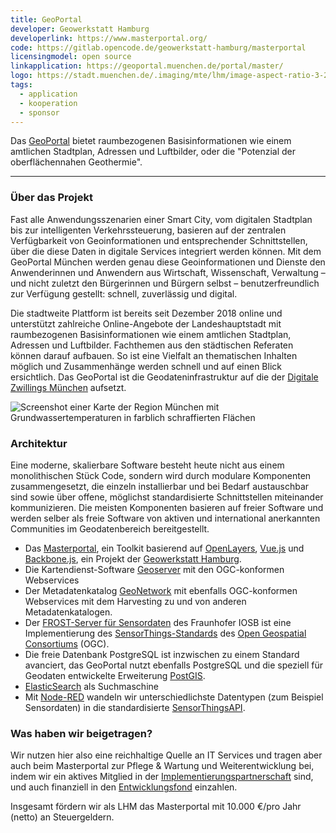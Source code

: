 ```yaml
---
title: GeoPortal
developer: Geowerkstatt Hamburg
developerlink: https://www.masterportal.org/
code: https://gitlab.opencode.de/geowerkstatt-hamburg/masterportal
licensingmodel: open source
linkapplication: https://geoportal.muenchen.de/portal/master/
logo: https://stadt.muenchen.de/.imaging/mte/lhm/image-aspect-ratio-3-2-1008w/dam/Home/Stadtverwaltung/Kommunalreferat/img_geoportal/Karten/Logo_GeoPortal.png/jcr:content/Logo_GeoPortal.png
tags:
  - application
  - kooperation
  - sponsor
---
```


Das [GeoPortal](https://geoportal.muenchen.de/portal/master/) bietet raumbezogenen Basisinformationen wie einem amtlichen Stadtplan, Adressen und Luftbilder, oder die "Potenzial der oberflächennahen Geothermie".

---

### Über das Projekt

Fast alle Anwendungsszenarien einer Smart City, vom digitalen Stadtplan bis zur intelligenten Verkehrssteuerung, basieren auf der zentralen Verfügbarkeit von Geoinformationen und entsprechender Schnittstellen, über die diese Daten in digitale Services integriert werden können.
Mit dem GeoPortal München werden genau diese Geoinformationen und Dienste den Anwenderinnen und Anwendern aus Wirtschaft, Wissenschaft, Verwaltung – und nicht zuletzt den Bürgerinnen und Bürgern selbst – benutzerfreundlich zur Verfügung gestellt: schnell, zuverlässig und digital.

Die stadtweite Plattform ist bereits seit Dezember 2018 online und unterstützt zahlreiche Online-Angebote der Landeshauptstadt mit raumbezogenen Basisinformationen wie einem amtlichen Stadtplan, Adressen und Luftbilder.
Fachthemen aus den städtischen Referaten können darauf aufbauen.
So ist eine Vielfalt an thematischen Inhalten möglich und Zusammenhänge werden schnell und auf einen Blick ersichtlich.
Das GeoPortal ist die Geodateninfrastruktur auf die der [Digitale Zwillings München](https://muenchen.digital/twin/) aufsetzt.

![Screenshot einer Karte der Region München mit Grundwassertemperaturen in farblich schraffierten Flächen](/inhouse/geoportal_geothermie_screen.png)

### Architektur

Eine moderne, skalierbare Software besteht heute nicht aus einem monolithischen Stück Code, sondern wird durch modulare Komponenten zusammengesetzt, die einzeln installierbar und bei Bedarf austauschbar sind sowie über offene, möglichst standardisierte Schnittstellen miteinander kommunizieren.
Die meisten Komponenten basieren auf freier Software und werden selber als freie Software von aktiven und international anerkannten Communities im Geodatenbereich bereitgestellt.

- Das [Masterportal](https://www.masterportal.org/), ein Toolkit basierend auf [OpenLayers](https://openlayers.org/), [Vue.js](vuejs) und [Backbone.js](https://backbonejs.org/), ein Projekt der [Geowerkstatt Hamburg](https://www.hamburg.de/geowerkstatt/).
- Die Kartendienst-Software [Geoserver](https://geoserver.org) mit den OGC-konformen Webservices
- Der Metadatenkatalog [GeoNetwork](https://geonetwork-opensource.org) mit ebenfalls OGC-konformen Webservices mit dem Harvesting zu und von anderen Metadatenkatalogen.
- Der [FROST-Server für Sensordaten](https://www.iosb.fraunhofer.de/de/projekte-produkte/frostserver.html) des Fraunhofer IOSB ist eine Implementierung des [SensorThings-Standards](https://www.ogc.org/standards/sensorthings) des [Open Geospatial Consortiums](https://www.ogc.org/) (OGC).
- Die freie Datenbank PostgreSQL ist inzwischen zu einem Standard avanciert, das GeoPortal nutzt ebenfalls PostgreSQL und die speziell für Geodaten entwickelte Erweiterung [PostGIS](https://postgis.net).
- [ElasticSearch](https://www.elastic.co/de/elasticsearch/) als Suchmaschine
- Mit [Node-RED](https://nodered.org/) wandeln wir unterschiedlichste Datentypen (zum Beispiel Sensordaten) in die standardisierte [SensorThingsAPI](https://github.com/opengeospatial/sensorthings).

### Was haben wir beigetragen?

Wir nutzen hier also eine reichhaltige Quelle an IT Services und tragen aber auch beim Masterportal zur Pflege & Wartung und Weiterentwicklung bei, indem wir ein aktives Mitglied in der [Implementierungspartnerschaft](https://www.masterportal.org/maintainer-group.html) sind, und auch finanziell in den [Entwicklungsfond](https://www.masterportal.org/entwicklungsfonds.html) einzahlen.

Insgesamt fördern wir als LHM das Masterportal mit 10.000 €/pro Jahr (netto) an Steuergeldern.
